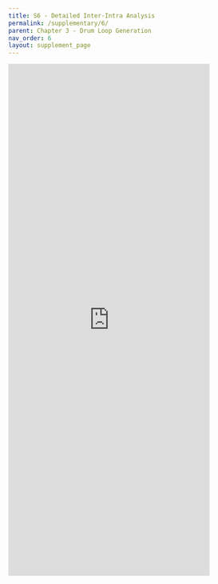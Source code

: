 ```yaml
---
title: S6 - Detailed Inter-Intra Analysis
permalink: /supplementary/6/
parent: Chapter 3 - Drum Loop Generation
nav_order: 6
layout: supplement_page
---
```


<iframe src="https://wandb.ai/mmil_tap2drum/transformer_groove_tap2drum/reports/Relative-Analysis-of-Generations--Vmlldzo5Mzg0MDE3" style="border:none;height:1024px;width:80%">